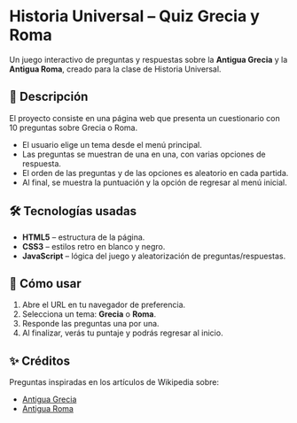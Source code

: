 # Historia Universal – Quiz Grecia y Roma

Un juego interactivo de preguntas y respuestas sobre la **Antigua Grecia** y la **Antigua Roma**, creado para la clase de Historia Universal.  

## 📖 Descripción
El proyecto consiste en una página web que presenta un cuestionario con 10 preguntas sobre Grecia o Roma.  
- El usuario elige un tema desde el menú principal.  
- Las preguntas se muestran de una en una, con varias opciones de respuesta.  
- El orden de las preguntas y de las opciones es aleatorio en cada partida.  
- Al final, se muestra la puntuación y la opción de regresar al menú inicial.  

## 🛠️ Tecnologías usadas
- **HTML5** – estructura de la página.  
- **CSS3** – estilos retro en blanco y negro.  
- **JavaScript** – lógica del juego y aleatorización de preguntas/respuestas.  

## 🚀 Cómo usar
1. Abre el URL en tu navegador de preferencia.  
2. Selecciona un tema: **Grecia** o **Roma**.  
3. Responde las preguntas una por una.  
4. Al finalizar, verás tu puntaje y podrás regresar al inicio.  

## ✨ Créditos
Preguntas inspiradas en los artículos de Wikipedia sobre:  
- [Antigua Grecia](https://es.wikipedia.org/wiki/Antigua_Grecia)  
- [Antigua Roma](https://es.wikipedia.org/wiki/Antigua_Roma)  
